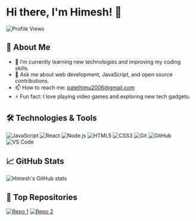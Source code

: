 # Hi there, I'm Himesh! 👋

![Profile Views](https://komarev.com/ghpvc/?username=himesh420-420&color=blue)

## 🚀 About Me

- 🌱 I’m currently learning new technologies and improving my coding skills.
- 💬 Ask me about web development, JavaScript, and open source contributions.
- 📫 How to reach me: [patelhimu2006@gmail.com](mailto:patelhimu2006@gmail.com)
- ⚡ Fun fact: I love playing video games and exploring new tech gadgets.

## 🛠️ Technologies & Tools

![JavaScript](https://img.shields.io/badge/-JavaScript-black?style=flat-square&logo=javascript)
![React](https://img.shields.io/badge/-React-black?style=flat-square&logo=react)
![Node.js](https://img.shields.io/badge/-Node.js-black?style=flat-square&logo=node.js)
![HTML5](https://img.shields.io/badge/-HTML5-black?style=flat-square&logo=html5)
![CSS3](https://img.shields.io/badge/-CSS3-black?style=flat-square&logo=css3)
![Git](https://img.shields.io/badge/-Git-black?style=flat-square&logo=git)
![GitHub](https://img.shields.io/badge/-GitHub-black?style=flat-square&logo=github)
![VS Code](https://img.shields.io/badge/-VS%20Code-black?style=flat-square&logo=visual-studio-code)

## 📈 GitHub Stats

![Himesh's GitHub stats](https://github-readme-stats.vercel.app/api?username=himesh420-420&show_icons=true&theme=radical)

## 📂 Top Repositories

[![Repo 1](https://github-readme-stats.vercel.app/api/pin/?username=himesh420-420&repo=repo1&theme=radical)](https://github.com/himesh420-420/repo1)
[![Repo 2](https://github-readme-stats.vercel.app/api/pin/?username=himesh420-420&repo=repo2&theme=radical)](https://github.com/himesh420-420/repo2)

